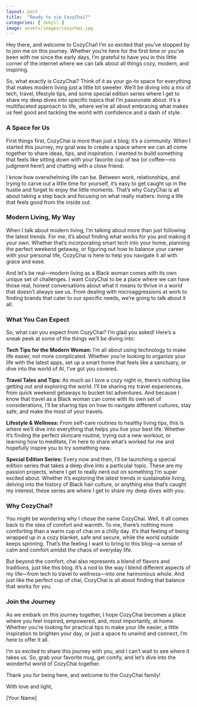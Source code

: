 ```yaml
---
layout: post
title:  "Ready to sip CozyChai?"
categories: [ Jekyll ]
image: assets/images/cozychai.jpg
---
```

Hey there, and welcome to CozyChai! I’m so excited that you’ve stopped by to join me on this journey. Whether you’re here for the first time or you’ve been with me since the early days, I’m grateful to have you in this little corner of the internet where we can talk about all things cozy, modern, and inspiring.

So, what exactly is CozyChai? Think of it as your go-to space for everything that makes modern living just a little bit sweeter. We’ll be diving into a mix of tech, travel, lifestyle tips, and some special edition series where I get to share my deep dives into specific topics that I’m passionate about. It’s a multifaceted approach to life, where we’re all about embracing what makes us feel good and tackling the world with confidence and a dash of style.

### A Space for Us

First things first, CozyChai is more than just a blog; it’s a community. When I started this journey, my goal was to create a space where we can all come together to share ideas, tips, and inspiration. I wanted to build something that feels like sitting down with your favorite cup of tea (or coffee—no judgment here!) and chatting with a close friend. 

I know how overwhelming life can be. Between work, relationships, and trying to carve out a little time for yourself, it’s easy to get caught up in the hustle and forget to enjoy the little moments. That’s why CozyChai is all about taking a step back and focusing on what really matters: living a life that feels good from the inside out.

### Modern Living, My Way

When I talk about modern living, I’m talking about more than just following the latest trends. For me, it’s about finding what works for you and making it your own. Whether that’s incorporating smart tech into your home, planning the perfect weekend getaway, or figuring out how to balance your career with your personal life, CozyChai is here to help you navigate it all with grace and ease.

And let’s be real—modern living as a Black woman comes with its own unique set of challenges. I want CozyChai to be a place where we can have those real, honest conversations about what it means to thrive in a world that doesn’t always see us. From dealing with microaggressions at work to finding brands that cater to our specific needs, we’re going to talk about it all.

### What You Can Expect

So, what can you expect from CozyChai? I’m glad you asked! Here’s a sneak peek at some of the things we’ll be diving into:

**Tech Tips for the Modern Woman:** I’m all about using technology to make life easier, not more complicated. Whether you’re looking to organize your life with the latest apps, set up a smart home that feels like a sanctuary, or dive into the world of AI, I’ve got you covered.

**Travel Tales and Tips:** As much as I love a cozy night in, there’s nothing like getting out and exploring the world. I’ll be sharing my travel experiences, from quick weekend getaways to bucket list adventures. And because I know that travel as a Black woman can come with its own set of considerations, I’ll be sharing tips on how to navigate different cultures, stay safe, and make the most of your travels.

**Lifestyle & Wellness:** From self-care routines to healthy living tips, this is where we’ll dive into everything that helps you live your best life. Whether it’s finding the perfect skincare routine, trying out a new workout, or learning how to meditate, I’m here to share what’s worked for me and hopefully inspire you to try something new.

**Special Edition Series:** Every now and then, I’ll be launching a special edition series that takes a deep dive into a particular topic. These are my passion projects, where I get to really nerd out on something I’m super excited about. Whether it’s exploring the latest trends in sustainable living, delving into the history of Black hair culture, or anything else that’s caught my interest, these series are where I get to share my deep dives with you.

### Why CozyChai?

You might be wondering why I chose the name CozyChai. Well, it all comes back to the idea of comfort and warmth. To me, there’s nothing more comforting than a warm cup of chai on a chilly day. It’s that feeling of being wrapped up in a cozy blanket, safe and secure, while the world outside keeps spinning. That’s the feeling I want to bring to this blog—a sense of calm and comfort amidst the chaos of everyday life.

But beyond the comfort, chai also represents a blend of flavors and traditions, just like this blog. It’s a nod to the way I blend different aspects of my life—from tech to travel to wellness—into one harmonious whole. And just like the perfect cup of chai, CozyChai is all about finding that balance that works for you.

### Join the Journey

As we embark on this journey together, I hope CozyChai becomes a place where you feel inspired, empowered, and, most importantly, at home. Whether you’re looking for practical tips to make your life easier, a little inspiration to brighten your day, or just a space to unwind and connect, I’m here to offer it all.

I’m so excited to share this journey with you, and I can’t wait to see where it takes us. So, grab your favorite mug, get comfy, and let’s dive into the wonderful world of CozyChai together.

Thank you for being here, and welcome to the CozyChai family!

With love and light,

[Your Name]
